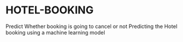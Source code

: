 # HOTEL-BOOKING
Predict Whether booking  is going to cancel or not
Predicting the Hotel booking using a machine learning model
